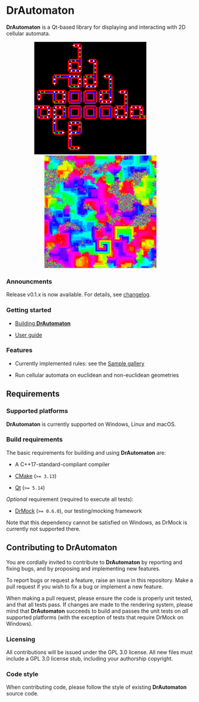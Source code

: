 <!--
Copyright 2020 Malte Kliemann, Ole Kliemann

This file is part of DrAutomaton.

DrAutomaton is free software: you can redistribute it and/or modify it
under the terms of the GNU General Public License as published by the
Free Software Foundation, either version 3 of the License, or (at your
option) any later version.

DrAutomaton is distributed in the hope that it will be useful, but
WITHOUT ANY WARRANTY; without even the implied warranty of
MERCHANTABILITY or FITNESS FOR A PARTICULAR PURPOSE.  See the GNU
General Public License for more details.

You should have received a copy of the GNU General Public License along
with DrAutomaton.  If not, see <https://www.gnu.org/licenses/>.
-->

# DrAutomaton

**DrAutomaton** is a Qt-based library for displaying and interacting with 2D
cellular automata.


<p align = "center">
  <img src="docs/images/srloop.png" width="300" height="300"> &emsp; &emsp; &emsp; <img src="docs/images/cyclic.png" width="300" height="300">
</p>


### Announcments

Release v0.1.x is now available. For details, see
[changelog](CHANGELOG.md).

### Getting started

* [Building **DrAutomaton**](docs/build.md)

* [User guide](docs/tutorial.md)

### Features

* Currently implemented rules: see the [Sample gallery](docs/samples.md)

* Run cellular automata on euclidean and non-euclidean geometries

## Requirements

### Supported platforms

**DrAutomaton** is currently supported on Windows, Linux and macOS.

### Build requirements

The basic requirements for building and using **DrAutomaton** are:

* A C++17-standard-compliant compiler

* [CMake](https://cmake.org) (`>= 3.13`)

* [Qt](https://www.qt.io) (`>= 5.14`)

_Optional_ requirement (required to execute all tests):

* [DrMock](https://github.com/DrCpp/DrMock) (`>= 0.6.0`), our testing/mocking framework

Note that this dependency cannot be satisfied on Windows,
as DrMock is currently not supported there.

## Contributing to **DrAutomaton**

You are cordially invited to contribute to **DrAutomaton** by reporting
and fixing bugs, and by proposing and implementing new features. 

To report bugs or request a feature, raise an issue in this repository.
Make a pull request if you wish to fix a bug or implement a new feature.

When making a pull request, please ensure the code is properly unit
tested, and that all tests pass. If changes are made to the rendering
system, please mind that **DrAutomaton** succeeds to build and passes
the unit tests on _all_ supported platforms (with the exception of tests
that require DrMock on Windows).

### Licensing

All contributions will be issued under the GPL 3.0 license. All new
files must include a GPL 3.0 license stub, including your authorship
copyright.

### Code style

When contributing code, please follow the style of existing **DrAutomaton**
source code.
